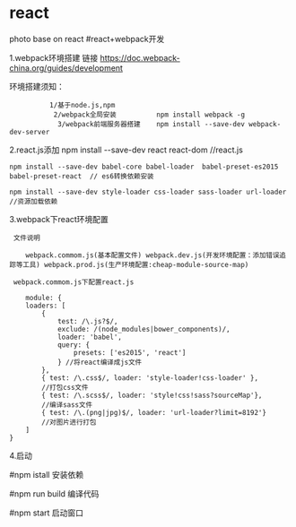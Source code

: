 # react
photo base on react
#react+webpack开发

1.webpack环境搭建
  链接   https://doc.webpack-china.org/guides/development
  
  环境搭建须知：
  
              1/基于node.js,npm         
               2/webpack全局安装          npm install webpack -g
                3/webpack前端服务器搭建    npm install --save-dev webpack-dev-server 
                
2.react.js添加
    npm install --save-dev react react-dom   //react.js

    npm install --save-dev babel-core babel-loader  babel-preset-es2015 babel-preset-react  // es6转换依赖安装

    npm install --save-dev style-loader css-loader sass-loader url-loader             //资源加载依赖
3.webpack下react环境配置

     文件说明
     
        webpack.commom.js(基本配置文件) webpack.dev.js(开发环境配置：添加错误追踪等工具) webpack.prod.js(生产环境配置:cheap-module-source-map)
        
     webpack.commom.js下配置react.js
     
        module: {
        loaders: [
            {
                test: /\.js?$/,
                exclude: /(node_modules|bower_components)/,
                loader: 'babel',
                query: {
                    presets: ['es2015', 'react']
                } //将react编译成js文件
            },
            { test: /\.css$/, loader: 'style-loader!css-loader' }, 
            //打包css文件
            { test: /\.scss$/, loader: 'style!css!sass?sourceMap'}, 
            //编译sass文件
            { test: /\.(png|jpg)$/, loader: 'url-loader?limit=8192'} 
            //对图片进行打包
        ]
    }
    
4.启动

   #npm istall 安装依赖
   
   #npm run build  编译代码
   
   #npm start    启动窗口
